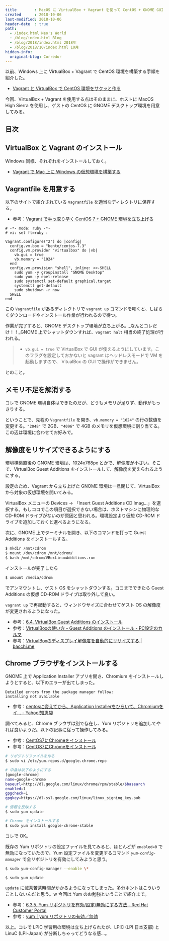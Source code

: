 ```yaml
---
title        : MacOS に VirtualBox + Vagrant を使って CentOS + GNOME GUI デスクトップ環境を構築する
created      : 2018-10-06
last-modified: 2018-10-06
header-date  : true
path:
  - /index.html Neo's World
  - /blog/index.html Blog
  - /blog/2018/index.html 2018年
  - /blog/2018/10/index.html 10月
hidden-info:
  original-blog: Corredor
---
```


以前、Windows 上に VirtualBox + Vagrant で CentOS 環境を構築する手順を紹介した。

- [Vagrant と VirtualBox で CentOS 環境をサクッと作る](/blog/2017/04/17-03.html)

今回、VirtualBox + Vagrant を使用する点はそのままに、ホストに MacOS High Sierra を使用し、ゲストの CentOS に GNOME デスクトップ環境を用意してみる。

## 目次

## VirtualBox と Vagrant のインストール

Windows 同様、それぞれをインストールしておく。

- [Vagrant で Mac 上に Windows の仮想環境を構築する](/blog/2018/03/18-01.html)

## Vagrantfile を用意する

以下のサイトで紹介されている `Vagrantfile` を適当なディレクトリに保存する。

- 参考：[Vagrant で手っ取り早く CentOS 7 + GNOME 環境を立ち上げる](https://mseeeen.msen.jp/centos7-gnome-desktop-with-vagrant/)

```
# -*- mode: ruby -*-
# vi: set ft=ruby :

Vagrant.configure("2") do |config|
  config.vm.box = "bento/centos-7.3"
  config.vm.provider "virtualbox" do |vb|
    vb.gui = true
    vb.memory = "1024"
  end
  config.vm.provision "shell", inline: <<-SHELL
    sudo yum -y groupinstall "GNOME Desktop"
    sudo yum -y epel-release
    sudo systemctl set-default graphical.target
    systemctl get-default
    sudo shutdown -r now
  SHELL
end
```

この `Vagrantfile` があるディレクトリで `vagrant up` コマンドを叩くと、しばらくダウンロードやインストール作業が行われるので待つ。

作業が完了すると、GNOME デスクトップ環境が立ち上がる。_なんとコレだけ！！_GNOME 上でシャットダウンすれば、`vagrant halt` 相当の終了処理が行われる。

> - `vb.gui = true` で VirtualBox で GUI が使えるようにしています。このフラグを設定しておかないと vagrant はヘッドレスモードで VM を起動しますので、 VitualBox の GUI で操作ができません。

とのこと。

## メモリ不足を解消する

コレで GNOME 環境自体はできたのだが、どうもメモリが足りず、動作がもっさりする。

ということで、先程の `Vagrantfile` を開き、`vb.memory = "1024"` の行の数値を変更する。`"2048"` で 2GB、`"4096"` で 4GB のメモリを仮想環境に割り当てる。この辺は環境に合わせてお好みで。

## 解像度をリサイズできるようにする

環境構築直後の GNOME 環境は、1024x768px とかで、解像度が小さい。そこで、VirtualBox Guest Additions をインストールして、解像度を変えられるようにする。

設定のため、Vagrant から立ち上げた GNOME 環境は一旦閉じて、VirtualBox から対象の仮想環境を開いてみる。

VirtualBox メニューの Devices → 「Insert Guest Additions CD Imag...」を選択する。もしココでこの項目が選択できない場合は、ホストマシンに物理的な CD-ROM ドライブがないのが原因と思われる。環境設定より仮想 CD-ROM ドライブを追加しておくと選べるようになる。

次に、GNOME 上でターミナルを開き、以下のコマンドを打って Guest Additions をインストールする。

```bash
$ mkdir /mnt/cdrom
$ mount /dev/cdrom /mnt/cdrom/
$ bash /mnt/cdrom/VBoxLinuxAdditions.run
```

インストールが完了したら

```bash
$ umount /media/cdrom
```

でアンマウントし、ゲスト OS をシャットダウンする。ココまでできたら Guest Additions の仮想 CD-ROM ドライブは取り外して良い。

`vagrant up` で再起動すると、ウィンドウサイズに合わせてゲスト OS の解像度が変更されるようになった。

- 参考：[6.4. VirtualBox Guest Additions のインストール](https://docs.oracle.com/cd/E26217_01/E35194/html/qs-guest-additions.html)
- 参考：[VirtualBoxの使い方 - Guest Additions のインストール - PC設定のカルマ](https://pc-karuma.net/virtualbox-install-guest-additions/)
- 参考：[VirtualBoxのディスプレイ解像度を自動的にリサイズする | bacchi.me](https://bacchi.me/infrastructure/virtualbox-auto-resize/)

## Chrome ブラウザをインストールする

GNOME 上で Application Installer アプリを開き、Chromium をインストールしようとすると、以下のエラーが出てしまった。

```
Detailed errors from the package manager follow:
installing not available
```

- 参考：[centosに変えてから、Application Installerをひらいて、Chromiumをイ... - Yahoo!知恵袋](https://detail.chiebukuro.yahoo.co.jp/qa/question_detail/q14189665894)

調べてみると、Chrome ブラウザは別で存在し、Yum リポジトリを追加してやれば良いようだ。以下の記事に従って操作してみる。

- 参考：[CentOS7にChromeをインストール](https://qiita.com/phos/items/b9884be437cdc3b34c59)
- 参考：[CentOS7にChromeをインストール](https://qiita.com/shadowhat/items/af6b973df43d75abfe8e)

```bash
# リポジトリファイルを作る
$ sudo vi /etc/yum.repos.d/google.chrome.repo

# 中身は以下のようにする
[google-chrome]
name=google-chrome
baseurl=http://dl.google.com/linux/chrome/rpm/stable/$basearch
enabled=1
gpgcheck=1
gpgkey=https://dl-ssl.google.com/linux/linux_signing_key.pub

# 情報を反映する
$ sudo yum update

# Chrome をインストールする
$ sudo yum install google-chrome-stable
```

コレで OK。

既存の Yum リポジトリの設定ファイルを見てみると、ほとんどが `enabled=0` で無効になっていたので、Yum 設定ファイルを変更するコマンド _`yum-config-manager`_ で全リポジトリを有効にしてみようと思う。

```bash
$ sudo yum-config-manager --enable \*

$ sudo yum update
```

`update` に滅茶苦茶時間がかかるようになってしまった。多分ホントはこういうことしないんだと思う。w 今回は Yum のお勉強ということで紹介まで。

- 参考：[6.3.5. Yum リポジトリを有効/設定/無効にする方法 - Red Hat Customer Portal](https://access.redhat.com/documentation/ja-jp/red_hat_enterprise_linux/6/html/deployment_guide/sec-managing_yum_repositories)
- 参考：[yum｜yum リポジトリの有効／無効](http://kazmax.zpp.jp/linux_beginner/yum_repository_enable_disable.html)

以上。コレで LPIC 学習用の環境は立ち上げられたが、LPIC (LPI 日本支部) と LinuC (LPI-Japan) が分断しちゃってどうなる感…。
